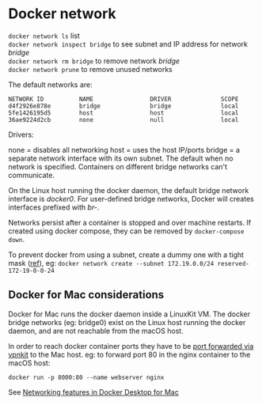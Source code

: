 # Docker network

`docker network ls` list  
`docker network inspect bridge` to see subnet and IP address for network *bridge*  
`docker network rm bridge` to remove network *bridge*  
`docker network prune` to remove unused networks

The default networks are:
```
NETWORK ID          NAME                DRIVER              SCOPE
d4f2926e878e        bridge              bridge              local
5fe1426195d5        host                host                local
36ae9224d2cb        none                null                local
```

Drivers:

none = disables all networking
host = uses the host IP/ports
bridge = a separate network interface with its own subnet. The default when no network is specified. Containers on different bridge networks can't communicate.

On the Linux host running the docker daemon, the default bridge network interface is *docker0*. For user-defined bridge networks, Docker will creates interfaces prefixed with *br-*.

Networks persist after a container is stopped and over machine restarts. If created using docker compose, they can  be removed by `docker-compose down`.

To prevent docker from using a subnet, create a dummy one with a tight mask ([ref](https://github.com/moby/moby/issues/21776#issuecomment-222325610)), eg:
`docker network create --subnet 172.19.0.0/24 reserved-172-19-0-0-24`

## Docker for Mac considerations

Docker for Mac runs the docker daemon inside a LinuxKit VM. The docker bridge networks (eg: bridge0) exist on the Linux host running the docker daemon, and are not reachable from the macOS host.

In order to reach docker container ports they have to be [port forwarded via vpnkit](https://github.com/moby/vpnkit/blob/master/docs/ports.md) to the Mac host. eg: to forward port 80 in the nginx container to the macOS host: 
```
docker run -p 8000:80 --name webserver nginx
```

See [Networking features in Docker Desktop for Mac](https://docs.docker.com/docker-for-mac/networking/#known-limitations-use-cases-and-workarounds)

